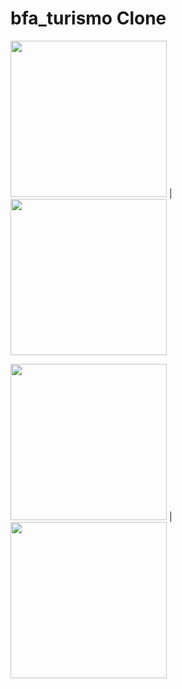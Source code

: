 # bfa_turismo Clone



 <img width="250px"  src="https://github.com/eliezerantonio/bfa_turismo-clone-/blob/main/screen_shots/01gif.gif"> |  <img width="250px"  src="https://github.com/eliezerantonio/bfa_turismo-clone-/blob/main/screen_shots/02gif.gif">
 
 
  <img width="250px"  src="https://github.com/eliezerantonio/bfa_turismo-clone-/blob/main/screen_shots/04.png">  |  <img width="250px"  src="https://github.com/eliezerantonio/bfa_turismo-clone-/blob/main/screen_shots/05.png">

